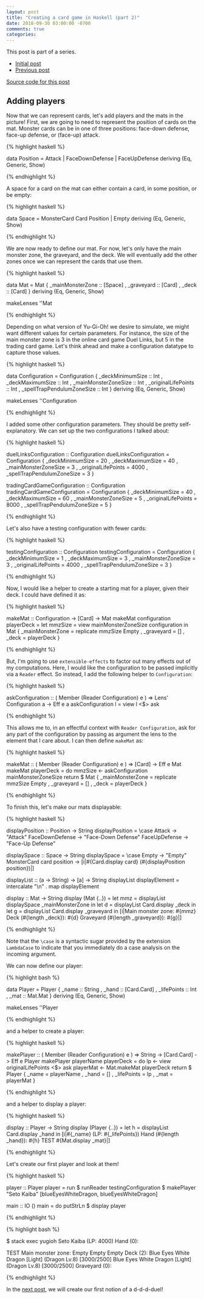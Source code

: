 ```yaml
---
layout: post
title: "Creating a card game in Haskell (part 2)"
date: 2018-09-30 03:00:00 -0700
comments: true
categories:
---
```


This post is part of a series.
- [Initial post](https://ptival.github.io/2018/09/30/card-game-01/)
- [Previous post](https://ptival.github.io/2018/09/30/card-game-01/)

[Source code for this post](https://github.com/Ptival/yugioh/tree/c9ced7955e4204b1e54087885cd21e59146671f4)

Adding players
--------------

Now that we can represent cards, let's add players and the mats in the picture!
First, we are going to need to represent the position of cards on the mat.
Monster cards can be in one of three positions: face-down defense, face-up
defense, or (face-up) attack.

{% highlight haskell %}

data Position
  = Attack
  | FaceDownDefense
  | FaceUpDefense
  deriving (Eq, Generic, Show)

{% endhighlight %}

A space for a card on the mat can either contain a card, in some position, or be
empty:

{% highlight haskell %}

data Space
  = MonsterCard Card Position
  | Empty
  deriving (Eq, Generic, Show)

{% endhighlight %}

We are now ready to define our mat.  For now, let's only have the main monster
zone, the graveyard, and the deck.  We will eventually add the other zones once
we can represent the cards that use them.

{% highlight haskell %}

data Mat = Mat
  { _mainMonsterZone :: [Space]
  , _graveyard       :: [Card]
  , _deck            :: [Card]
  }
  deriving (Eq, Generic, Show)

makeLenses ''Mat

{% endhighlight %}

Depending on what version of Yu-Gi-Oh! we desire to simulate, we might want
different values for certain parameters.  For instance, the size of the main
monster zone is 3 in the online card game Duel Links, but 5 in the trading card
game.  Let's think ahead and make a configuration datatype to capture those
values.

{% highlight haskell %}

data Configuration = Configuration
  { _deckMinimumSize           :: Int
  , _deckMaximumSize           :: Int
  , _mainMonsterZoneSize       :: Int
  , _originalLifePoints        :: Int
  , _spellTrapPendulumZoneSize :: Int
  }
  deriving (Eq, Generic, Show)

makeLenses ''Configuration

{% endhighlight %}

I added some other configuration parameters.  They should be pretty
self-explanatory.  We can set up the two configurations I talked about:

{% highlight haskell %}

duelLinksConfiguration :: Configuration
duelLinksConfiguration = Configuration
  { _deckMinimumSize           = 20
  , _deckMaximumSize           = 40
  , _mainMonsterZoneSize       = 3
  , _originalLifePoints        = 4000
  , _spellTrapPendulumZoneSize = 3
  }

tradingCardGameConfiguration :: Configuration
tradingCardGameConfiguration = Configuration
  { _deckMinimumSize           = 40
  , _deckMaximumSize           = 60
  , _mainMonsterZoneSize       = 5
  , _originalLifePoints        = 8000
  , _spellTrapPendulumZoneSize = 5
  }

{% endhighlight %}

Let's also have a testing configuration with fewer cards:

{% highlight haskell %}

testingConfiguration :: Configuration
testingConfiguration = Configuration
  { _deckMinimumSize           = 1
  , _deckMaximumSize           = 3
  , _mainMonsterZoneSize       = 3
  , _originalLifePoints        = 4000
  , _spellTrapPendulumZoneSize = 3
  }

{% endhighlight %}

Now, I would like a helper to create a starting mat for a player, given their
deck.  I could have defined it as:

{% highlight haskell %}

makeMat :: Configuration -> [Card] -> Mat
makeMat configuration playerDeck =
  let mmzSize = view mainMonsterZoneSize configuration in
  Mat
  { _mainMonsterZone = replicate mmzSize Empty
  , _graveyard       = []
  , _deck            = playerDeck
  }

{% endhighlight %}

But, I'm going to use `extensible-effects` to factor out many effects out of my
computations.  Here, I would like the configuration to be passed implicitly via
a `Reader` effect.  So instead, I add the following helper to `Configuration`:

{% highlight haskell %}

askConfiguration ::
  ( Member (Reader Configuration) e ) =>
  Lens' Configuration a -> Eff e a
askConfiguration l = view l <$> ask

{% endhighlight %}

This allows me to, in an effectful context with `Reader Configuration`, ask for
any part of the configuration by passing as argument the lens to the element
that I care about.  I can then define `makeMat` as:

{% highlight haskell %}

makeMat ::
  ( Member (Reader Configuration) e ) =>
  [Card] -> Eff e Mat
makeMat playerDeck = do
  mmzSize <- askConfiguration mainMonsterZoneSize
  return $ Mat
    { _mainMonsterZone = replicate mmzSize Empty
    , _graveyard       = []
    , _deck            = playerDeck
    }

{% endhighlight %}

To finish this, let's make our mats displayable:

{% highlight haskell %}

displayPosition :: Position -> String
displayPosition = \case
  Attack          -> "Attack"
  FaceDownDefense -> "Face-Down Defense"
  FaceUpDefense   -> "Face-Up Defense"

displaySpace :: Space -> String
displaySpace = \case
  Empty                     -> "Empty"
  MonsterCard card position -> [i|#{Card.display card} (#{displayPosition position})|]

displayList :: (a -> String) -> [a] -> String
displayList displayElement = intercalate "\n" . map displayElement

display :: Mat -> String
display (Mat {..}) =
  let mmz = displayList displaySpace _mainMonsterZone in
  let d   = displayList Card.display _deck            in
  let g   = displayList Card.display _graveyard       in
  [i|Main monster zone:
#{mmz}
Deck (#{length _deck}):
#{d}
Graveyard (#{length _graveyard}):
#{g}|]

{% endhighlight %}

Note that the `\case` is a syntactic sugar provided by the extension
`LambdaCase` to indicate that you immediately do a case analysis on the incoming
argument.

We can now define our player:

{% highlight bash %}

data Player = Player
  { _name       :: String
  , _hand       :: [Card.Card]
  , _lifePoints :: Int
  , _mat        :: Mat.Mat
  }
  deriving (Eq, Generic, Show)

makeLenses ''Player

{% endhighlight %}

and a helper to create a player:

{% highlight haskell %}

makePlayer ::
  ( Member (Reader Configuration) e ) =>
  String -> [Card.Card] -> Eff e Player
makePlayer playerName playerDeck = do
  lp <- view originalLifePoints <$> ask
  playerMat <- Mat.makeMat playerDeck
  return $ Player
    { _name       = playerName
    , _hand       = []
    , _lifePoints = lp
    , _mat        = playerMat
    }

{% endhighlight %}

and a helper to display a player:

{% highlight haskell %}

display :: Player -> String
display (Player {..}) =
  let h = displayList Card.display _hand in
  [i|#{_name} (LP: #{_lifePoints})
Hand (#{length _hand}):
#{h}
TEST
#{Mat.display _mat}|]

{% endhighlight %}

Let's create our first player and look at them!

{% highlight haskell %}

player :: Player
player =
  run
  $ runReader testingConfiguration
  $ makePlayer "Seto Kaiba" [blueEyesWhiteDragon, blueEyesWhiteDragon]

main :: IO ()
main = do
  putStrLn $ display player

{% endhighlight %}

{% highlight bash %}

$ stack exec yugioh
Seto Kaiba (LP: 4000)
Hand (0):

TEST
Main monster zone:
Empty
Empty
Empty
Deck (2):
Blue Eyes White Dragon [Light] (Dragon Lv.8) [3000/2500]
Blue Eyes White Dragon [Light] (Dragon Lv.8) [3000/2500]
Graveyard (0):


{% endhighlight %}

In the [next post](https://ptival.github.io/2018/10/08/card-game-03/), we will
create our first notion of a d-d-d-duel!
